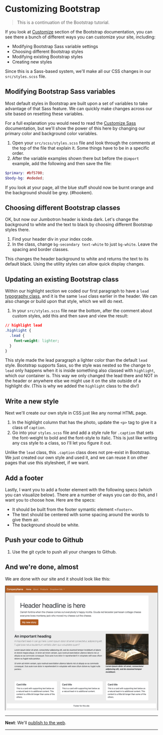 # Customizing Bootstrap

> This is a continuation of the Bootstrap tutorial.

If you look at [Customize](https://getbootstrap.com/docs/5.1/customize/overview/) section of the Bootstrap documentation, you can see there a bunch of different ways you can customize your site, including:

- Modifying Bootstrap Sass variable settings
- Choosing different Bootstrap styles
- Modifying existing Bootstrap styles
- Creating new styles

Since this is a Sass-based system, we'll make all our CSS changes in our `src/styles.scss` file.

## Modifying Bootstrap Sass variables

Most default styles in Bootstrap are built upon a set of variables to take advantage of that Sass feature. We can quickly make changes across our site based on resetting these variables.

For a full explanation you would need to read the [Customize Sass](https://getbootstrap.com/docs/5.1/customize/sass/) documentation, but we'll show the power of this here by changing our primary color and background color variables.

1. Open your `src/scss/styles.scss` file and look through the comments at the top of the file that explain it. Some things have to be in a specific order.
1. After the variable examples shown there but before the `@import` example, add the following and then save the file:

```scss
$primary: #bf5700;
$body-bg: #ededed;
```

If you look at your page, all the blue stuff should now be burnt orange and the background should be grey. (#hookem).

## Choosing different Bootstrap classes

OK, but now our Jumbotron header is kinda dark. Let's change the background to white and the text to black by choosing different Bootstrap styles there.

1. Find your header div in your index code.
2. In the class, change `bg-secondary text-white` to just `bg-white`. Leave the spacing and border classes.

This changes the header background to white and returns the text to its default black. Using the utility styles can allow quick display changes.

## Updating an existing Bootstrap class

Within our highlight section we coded our first paragraph to have a `lead` [typography class](https://getbootstrap.com/docs/5.1/content/typography/#lead), and it is the same `lead` class earlier in the header. We can also change or build upon that style, which we will do next.

1. In your `src/styles.scss` file near the bottom, after the comment about custom styles, add this and then save and view the result:

```css
// highlight lead
.highlight {
  .lead {
    font-weight: lighter;    
  }
}
```

This style made the lead paragraph a lighter color than the default `lead` style. Bootstrap supports Sass, so the style was nested so the change to `lead` only happens when it is inside something also classed with `highlight`, which our container is. This way we only changed the lead there and NOT in the header or anywhere else we might use it on the site outside of a highlight div. (This is why we added the `highlight` class to the div!)

## Write a new style

Next we'll create our own style in CSS just like any normal HTML page.

1. In the highlight column that has the photo, update the `<p>` tag to give it a class of `caption`.
1. Go into your `styles.scss` file and add a style rule for `.caption` that sets the font-weight to bold and the font-style to italic. This is just like writing any css style to a class, so I'll let you figure it out.

Unlike the `lead` class, this `.caption` class does not pre-exist in Bootstrap. We just created our own style and used it, and we can reuse it on other pages that use this stylesheet, if we want.

## Add a footer

Lastly, I want you to add a footer element with the following specs (which you can visualize below). There are a number of ways you can do this, and I want you to choose how. Here are the specs:

- It should be built from the footer symantic element `<footer>`.
- The text should be centered with some spacing around the words to give them air.
- The background should be white.

## Push your code to Github

1. Use the git cycle to push all your changes to Github.

## And we're done, almost

We are done with our site and it should look like this:

![bs-class-index](../images/bs-class-index.png)

---

**Next**: We'll [publish to the web](bootstrap-class-06.md).

---
